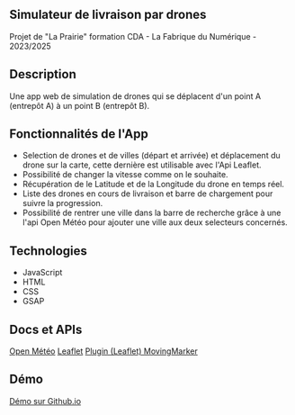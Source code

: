 ## Simulateur de livraison par drones

Projet de "La Prairie" formation CDA - La Fabrique du Numérique - 2023/2025

## Description

Une app web de simulation de drones qui se déplacent d'un point A (entrepôt A) à un point B (entrepôt B).

## Fonctionnalités de l'App

- Selection de drones et de villes (départ et arrivée) et déplacement du drone sur la carte, cette dernière est utilisable avec l'Api Leaflet.
- Possibilité de changer la vitesse comme on le souhaite.
- Récupération de le Latitude et de la Longitude du drone en temps réel.
- Liste des drones en cours de livraison et barre de chargement pour suivre la progression.
- Possibilité de rentrer une ville dans la barre de recherche grâce à une l'api Open Météo pour ajouter une ville aux deux selecteurs concernés.

## Technologies 

- JavaScript
- HTML
- CSS
- GSAP


## Docs et APIs

[Open Météo](https://open-meteo.com/)
[Leaflet](https://leafletjs.com/)
[Plugin (Leaflet) MovingMarker](https://github.com/ewoken/Leaflet.MovingMarker)

## Démo

[Démo sur Github.io](https://rcdsdw.github.io/DroneSimulator/)